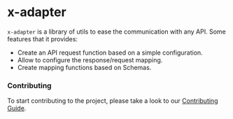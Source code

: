 # x-adapter

`x-adapter` is a library of utils to ease the communication with any API. Some features that it
provides:

- Create an API request function based on a simple configuration.
- Allow to configure the response/request mapping.
- Create mapping functions based on Schemas.

### Contributing

To start contributing to the project, please take a look to our
[Contributing Guide](../../.github/CONTRIBUTING.md).
